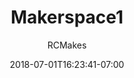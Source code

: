 ---
title: "Makerspace1"
date: 2018-07-01T16:23:41-07:00
draft: true
author: "RCMakes"
client: "RCMakes"
youtubeURL: "l_JbxY2Hxqw"
videoName: "Makerspace 1"
videoDescription: "Video advertising RCMakes with montage videos of the shop tools" 
iframe: '<iframe width="560" height="315" src="https://www.youtube.com/embed/l_JbxY2Hxqw" frameborder="0" allow="autoplay; encrypted-media" allowfullscreen></iframe>'
embedLink: "https://www.youtube.com/embed/l_JbxY2Hxqw"
---